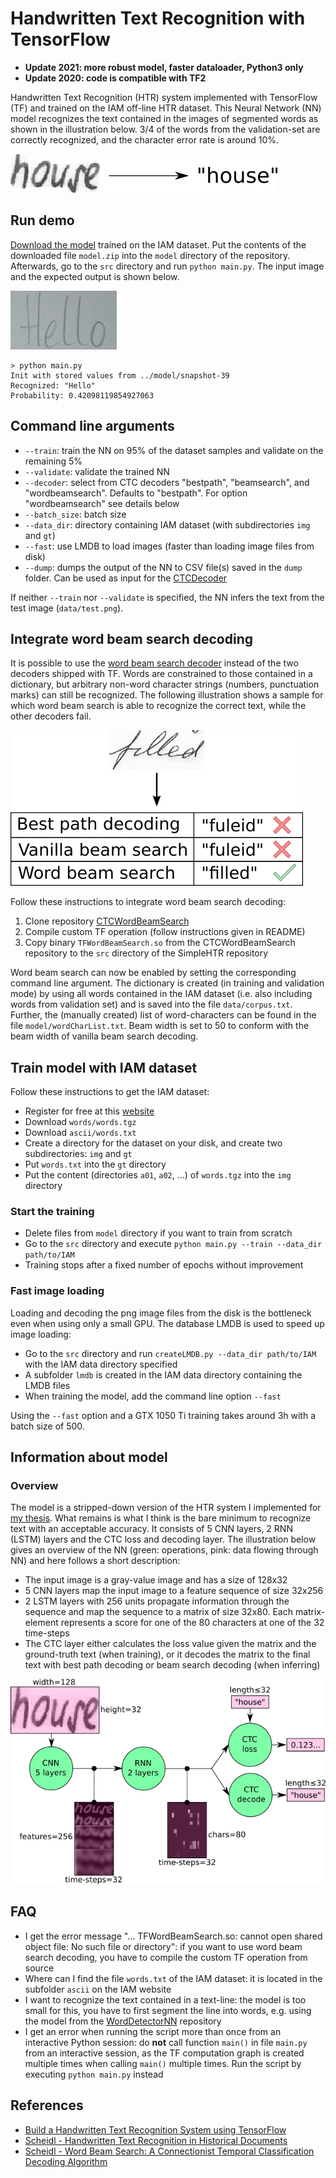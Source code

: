 # Handwritten Text Recognition with TensorFlow

* **Update 2021: more robust model, faster dataloader, Python3 only**
* **Update 2020: code is compatible with TF2**


Handwritten Text Recognition (HTR) system implemented with TensorFlow (TF) and trained on the IAM off-line HTR dataset.
This Neural Network (NN) model recognizes the text contained in the images of segmented words as shown in the illustration below.
3/4 of the words from the validation-set are correctly recognized, and the character error rate is around 10%.

![htr](./doc/htr.png)


## Run demo
[Download the model](https://www.dropbox.com/s/lod3gabgtuj0zzn/model.zip?dl=1) trained on the IAM dataset.
Put the contents of the downloaded file `model.zip` into the `model` directory of the repository.
Afterwards, go to the `src` directory and run `python main.py`.
The input image and the expected output is shown below.

![test](./data/test.png)

```
> python main.py
Init with stored values from ../model/snapshot-39
Recognized: "Hello"
Probability: 0.42098119854927063
```


## Command line arguments
* `--train`: train the NN on 95% of the dataset samples and validate on the remaining 5%
* `--validate`: validate the trained NN
* `--decoder`: select from CTC decoders "bestpath", "beamsearch", and "wordbeamsearch". Defaults to "bestpath". For option "wordbeamsearch" see details below
* `--batch_size`: batch size
* `--data_dir`: directory containing IAM dataset (with subdirectories `img` and `gt`)
* `--fast`: use LMDB to load images (faster than loading image files from disk)
* `--dump`: dumps the output of the NN to CSV file(s) saved in the `dump` folder. Can be used as input for the [CTCDecoder](https://github.com/githubharald/CTCDecoder)

If neither `--train` nor `--validate` is specified, the NN infers the text from the test image (`data/test.png`).


## Integrate word beam search decoding

It is possible to use the [word beam search decoder](https://repositum.tuwien.ac.at/obvutwoa/download/pdf/2774578) instead of the two decoders shipped with TF.
Words are constrained to those contained in a dictionary, but arbitrary non-word character strings (numbers, punctuation marks) can still be recognized.
The following illustration shows a sample for which word beam search is able to recognize the correct text, while the other decoders fail.

![decoder_comparison](./doc/decoder_comparison.png)

Follow these instructions to integrate word beam search decoding:

1. Clone repository [CTCWordBeamSearch](https://github.com/githubharald/CTCWordBeamSearch)
2. Compile custom TF operation (follow instructions given in README)
3. Copy binary `TFWordBeamSearch.so` from the CTCWordBeamSearch repository to the `src` directory of the SimpleHTR repository

Word beam search can now be enabled by setting the corresponding command line argument.
The dictionary is created (in training and validation mode) by using all words contained in the IAM dataset (i.e. also including words from validation set) and is saved into the file `data/corpus.txt`.
Further, the (manually created) list of word-characters can be found in the file `model/wordCharList.txt`.
Beam width is set to 50 to conform with the beam width of vanilla beam search decoding.


## Train model with IAM dataset

Follow these instructions to get the IAM dataset:

* Register for free at this [website](http://www.fki.inf.unibe.ch/databases/iam-handwriting-database)
* Download `words/words.tgz`
* Download `ascii/words.txt`
* Create a directory for the dataset on your disk, and create two subdirectories: `img` and `gt`
* Put `words.txt` into the `gt` directory
* Put the content (directories `a01`, `a02`, ...) of `words.tgz` into the `img` directory

### Start the training

* Delete files from `model` directory if you want to train from scratch
* Go to the `src` directory and execute `python main.py --train --data_dir path/to/IAM`
* Training stops after a fixed number of epochs without improvement

### Fast image loading
Loading and decoding the png image files from the disk is the bottleneck even when using only a small GPU.
The database LMDB is used to speed up image loading:
* Go to the `src` directory and run `createLMDB.py --data_dir path/to/IAM` with the IAM data directory specified
* A subfolder `lmdb` is created in the IAM data directory containing the LMDB files
* When training the model, add the command line option `--fast`

Using the `--fast` option and a GTX 1050 Ti training takes around 3h with a batch size of 500.

## Information about model

### Overview
The model is a stripped-down version of the HTR system I implemented for [my thesis]((https://repositum.tuwien.ac.at/obvutwhs/download/pdf/2874742)).
What remains is what I think is the bare minimum to recognize text with an acceptable accuracy.
It consists of 5 CNN layers, 2 RNN (LSTM) layers and the CTC loss and decoding layer.
The illustration below gives an overview of the NN (green: operations, pink: data flowing through NN) and here follows a short description:

* The input image is a gray-value image and has a size of 128x32
* 5 CNN layers map the input image to a feature sequence of size 32x256
* 2 LSTM layers with 256 units propagate information through the sequence and map the sequence to a matrix of size 32x80. Each matrix-element represents a score for one of the 80 characters at one of the 32 time-steps
* The CTC layer either calculates the loss value given the matrix and the ground-truth text (when training), or it decodes the matrix to the final text with best path decoding or beam search decoding (when inferring)


![nn_overview](./doc/nn_overview.png)


## FAQ
* I get the error message "... TFWordBeamSearch.so: cannot open shared object file: No such file or directory": if you want to use word beam search decoding, you have to compile the custom TF operation from source
* Where can I find the file `words.txt` of the IAM dataset: it is located in the subfolder `ascii` on the IAM website
* I want to recognize the text contained in a text-line: the model is too small for this, you have to first segment the line into words, e.g. using the model from the [WordDetectorNN](https://github.com/githubharald/WordDetectorNN) repository
* I get an error when running the script more than once from an interactive Python session: do **not** call function `main()` in file `main.py` from an interactive session, as the TF computation graph is created multiple times when calling `main()` multiple times. Run the script by executing `python main.py` instead


## References
* [Build a Handwritten Text Recognition System using TensorFlow](https://towardsdatascience.com/2326a3487cd5)
* [Scheidl - Handwritten Text Recognition in Historical Documents](https://repositum.tuwien.ac.at/obvutwhs/download/pdf/2874742)
* [Scheidl - Word Beam Search: A Connectionist Temporal Classification Decoding Algorithm](https://repositum.tuwien.ac.at/obvutwoa/download/pdf/2774578)

